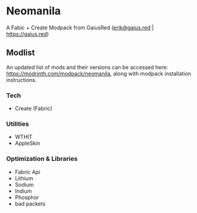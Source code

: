 # Neomanila

A Fabic + Create Modpack from GaiusRed (erik@gaius.red | https://gaius.red)

## Modlist
An updated list of mods and their versions can be accessed here: https://modrinth.com/modpack/neomanila, along with modpack installation instructions.

### Tech
- Create (Fabric)

### Utilities
- WTHIT
- AppleSkin

### Optimization & Libraries
- Fabric Api
- Lithium
- Sodium
- Indium
- Phosphor
- bad packets
